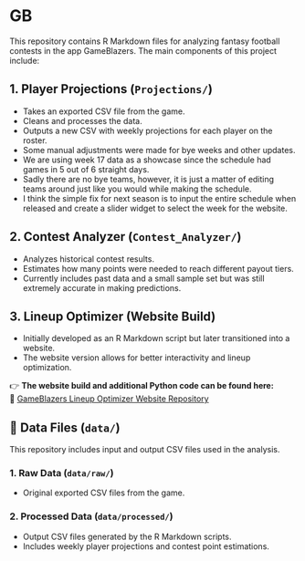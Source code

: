 # GB

This repository contains R Markdown files for analyzing fantasy football contests in the app GameBlazers. The main components of this project include:

## 1. Player Projections (`Projections/`)
- Takes an exported CSV file from the game.
- Cleans and processes the data.
- Outputs a new CSV with weekly projections for each player on the roster.
- Some manual adjustments were made for bye weeks and other updates.
- We are using week 17 data as a showcase since the schedule had games in 5 out of 6 straight days.
- Sadly there are no bye teams, however, it is just a matter of editing teams around just like you would while making the schedule.
- I think the simple fix for next season is to input the entire schedule when released and create a slider widget to select the week for the website. 

## 2. Contest Analyzer (`Contest_Analyzer/`)
- Analyzes historical contest results.
- Estimates how many points were needed to reach different payout tiers.
- Currently includes past data and a small sample set but was still extremely accurate in making predictions.

## 3. Lineup Optimizer (Website Build)
- Initially developed as an R Markdown script but later transitioned into a website.
- The website version allows for better interactivity and lineup optimization.

👉 **The website build and additional Python code can be found here:**  
🔗 [GameBlazers Lineup Optimizer Website Repository](https://github.com/shyam4902/lineup_optimizer)


## 📂 Data Files (`data/`)
This repository includes input and output CSV files used in the analysis.

### **1. Raw Data (`data/raw/`)**
- Original exported CSV files from the game.

### **2. Processed Data (`data/processed/`)**
- Output CSV files generated by the R Markdown scripts.
- Includes weekly player projections and contest point estimations.
